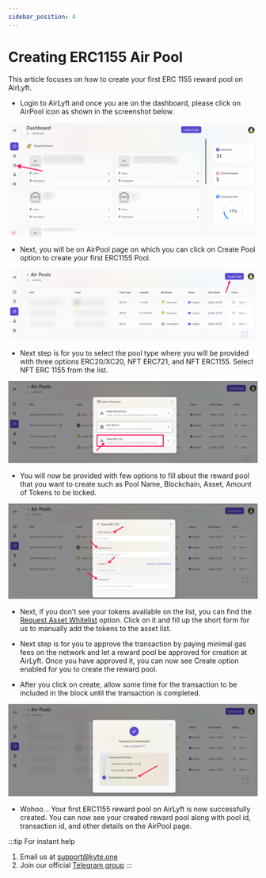 ```yaml
---
sidebar_position: 4
---
```


# Creating ERC1155 Air Pool

This article focuses on how to create your first ERC 1155 reward pool on AirLyft.

- Login to AirLyft and once you are on the dashboard, please click on AirPool icon as shown in the screenshot below.

![AirPool Dashboard](../../../images/createErc20pool.png)

- Next, you will be on AirPool page on which you can click on Create Pool option to create your first ERC1155 Pool.

![create pool](../../../images/createpool.png)

- Next step is for you to select the pool type where you will be provided with three options ERC20/XC20, NFT ERC721, and NFT ERC1155. Select NFT ERC 1155 from the list. 

![ERC 1155 Pool select](../../../images/erc1155select.png)

- You will now be provided with few options to fill about the reward pool that you want to create such as Pool Name, Blockchain, Asset, Amount of Tokens to be locked.

![Pool Details erc 1155](../../../images/erc1155pools.png)

- Next, if you don't see your tokens available on the list, you can find the [Request Asset Whitelist](https://docs.google.com/forms/d/e/1FAIpQLSdmdE3BmNwWQ1kZbKZqFzzRoBX38ltecXiSjuS5VEthwH28Yw/viewform) option. Click on it and fill up the short form for us to manually add the tokens to the asset list. 

- Next step is for you to approve the transaction by paying minimal gas fees on the network and let a reward pool be approved for creation at AirLyft. Once you have approved it, you can now see Create option enabled for you to create the reward pool.

- After you click on create, allow some time for the transaction to be included in the block until the transaction is completed.

![Pool Created](../../../images/wglmrpoolcreated.png)

- Wohoo... Your first ERC1155 reward pool on AirLyft is now successfully created. You can now see your created reward pool along with pool id, transaction id, and other details on the AirPool page.


:::tip For instant help
1. Email us at support@kyte.one
2. Join our official [Telegram group](https://t.me/kyteone)
::: 
